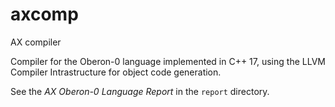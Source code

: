 # axcomp

AX compiler

Compiler for the Oberon-0 language implemented in C++ 17, using the LLVM Compiler Intrastructure for object code generation.

See the _AX Oberon-0 Language Report_ in the `report` directory.
